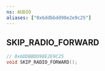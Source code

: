 ```yaml
---
ns: AUDIO
aliases: ["0x6ddbbdd98e2e9c25"]
---
```

## SKIP_RADIO_FORWARD

```c
// 0x6DDBBDD98E2E9C25
void SKIP_RADIO_FORWARD();
```
